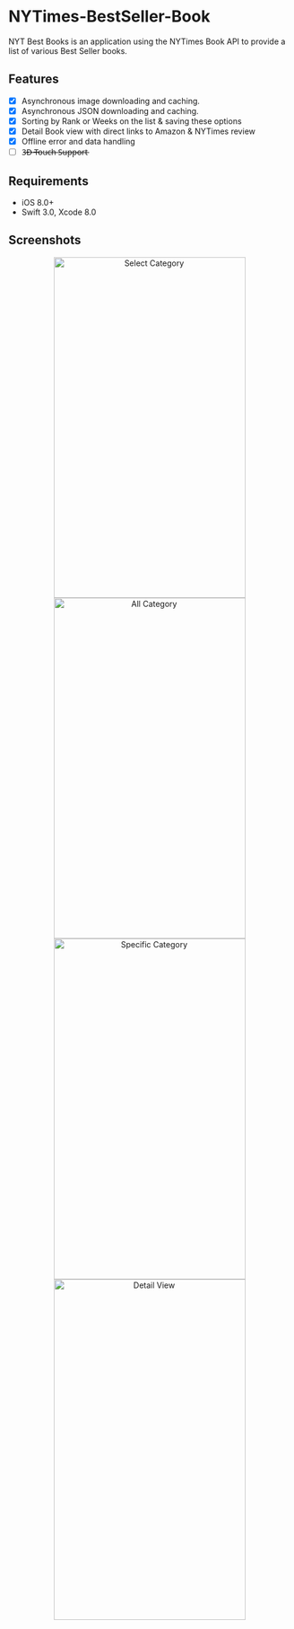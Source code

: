 # NYTimes-BestSeller-Book
NYT Best Books is an application using the NYTimes Book API to provide a list of various Best Seller books.

## Features

- [x] Asynchronous image downloading and caching.
- [x] Asynchronous JSON downloading and caching.
- [x] Sorting by Rank or Weeks on the list & saving these options
- [x] Detail Book view with direct links to Amazon & NYTimes review
- [x] Offline error and data handling
- [ ] 3̶D̶ ̶T̶o̶u̶c̶h̶ ̶S̶u̶p̶p̶o̶r̶t̶

## Requirements

- iOS 8.0+
- Swift 3.0, Xcode 8.0

## Screenshots

<p align="center">
<img src="http://s12.postimg.org/ws8o0vxn1/image.png" alt="Select Category" width="342" height="607"/><br>
<img src="http://s12.postimg.org/bjuzjgj65/image.png" alt="All Category" width="342" height="607"/><br>
<img src="http://s12.postimg.org/4uog3fxu5/image.png" alt="Specific Category" width="342" height="607"/><br>
<img src="http://s12.postimg.org/59zpwgjrh/image.png" alt="Detail View" width="342" height="607"/><br>
</p>

